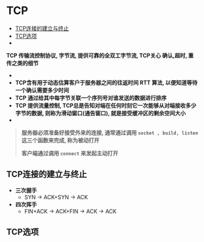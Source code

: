 # TCP

- [TCP连接的建立与终止](#TCP连接的建立与终止)
- [TCP选项](#TCP选项)
- 



**TCP 传输流控制协议, 字节流, 提供可靠的全双工字节流, TCP关心 确认,超时, 重传之类的细节**

- 
- **TCP含有用于动态估算客户于服务器之间的往返时间 RTT 算法, 以便知道等待一个确认需要多少时间**
- **TCP 通过给其中每字节关联一个序列号对谁发送的数据进行排序**
- **TCP 提供流量控制, TCP总是告知对端在任何时刻它一次能够从对端接收多少字节的数据, 则称为滑动窗口(通告窗口), 就是接受缓冲区的剩余空间大小**
- 



> **服务器必须准备好接受外来的连接, 通常通过调用 `socket , build, listen` 这三个函数来完成, 称为被动打开**
>
> **客户端通过调用 `connect` 来发起主动打开**



## **TCP连接的建立与终止**

- **三次握手**
  - SYN  -> ACK+SYN  -> ACK
- **四次挥手**
  - FIN+ACK -> ACK+FIN -> ACK -> ACK



## TCP选项

